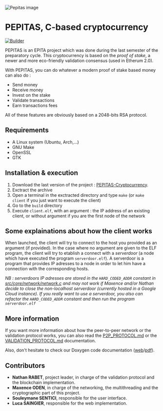 ![Pepitas image](https://user-images.githubusercontent.com/13369175/121909610-60bb2800-cd2e-11eb-9510-6aef81d91b16.png)
# PEPITAS, C-based cryptocurrency

[![Builder](https://github.com/nathan-rabet/PEPITAS-Cryptocurrency/actions/workflows/builder.yml/badge.svg)](https://github.com/nathan-rabet/PEPITAS-Cryptocurrency/actions/workflows/builder.yml)

PEPITAS is an EPITA project which was done during the last semester of the preparatory cycle.
This cryptocurrency is based on the *proof of stake*, a newer and more eco-friendly validation consensus (used in Etherum 2.0).

With PEPITAS, you can do whatever a modern proof of stake based money can also do :
- Send money
- Receive money
- Invest on the stake
- Validate transactions
- Earn transactions fees

All of these features are obviously based on a 2048-bits RSA protocol.

## Requirements
- A Linux system (Ubuntu, Arch,...)
- GNU Make
- OpenSSL
- GTK 

## Installation & execution
1. Download the last version of the project : [PEPITAS-Cryptocurrency](https://github.com/nathan-rabet/PEPITAS-Cryptocurrency/archive/refs/heads/master.zip).
2. Exctract the archive
4. Open a terminal in the exctracted directory and type `make` (or `make client` if you just want to execute the client)
5. Go to the `build` directory
6. Execute `client.elf`, with an argument : the IP address of an existing client, or without argument if you are the first node of the network

## Some explainations about how the client works
When launched, the client will try to connect to the host you provided as an argument (if provided). In the case where no argument are given to the ELF program, the client will try to etablish a connect with a *serverdoor* (a node which have executed the program `serverdoor.elf`). A serverdoor is a program that provides IP adresses to a node in order to let him have a connection with the corresponding hosts.

*NB : serverdoors IP adresses are stored in the `HARD_CODED_ADDR` constant in [src/core/network/network.c](src/core/network/network.c) and may not work if Maxence and/or Nathan decide to close the non-localhost serverdoor (currently hosted in a Google Cloud instance). If you really want to use a serverdoor, you also can refactor the `HARD_CODED_ADDR` constant and then run the program `serverdoor.elf`*

## More information
If you want more information about how the peer-to-peer network or the validation protocol works, you can also read the [P2P_PROTOCOL.md](P2P_PROTOCOL.md) or the [VALIDATION_PROTOCOL.md](VALIDATION_PROTOCOL.md) documentation.

Also, don't hesitate to check our Doxygen code documentation ([web](https://nathan-rabet.github.io/PEPITAS-Cryptocurrency/documentation/)/[pdf](docs/manual.pdf)).

## Contributors
- **Nathan RABET**, project leader, in charge of the validation protocol and the blockchain implementation.
- **Maxence ODEN**, in charge of the networking, the multithreading and the cryptographic part of this project.
- **Souleymane SENTICI**, responsible for the user interface.
- **Luca SAINGIER**, responsible for the web implementation.
